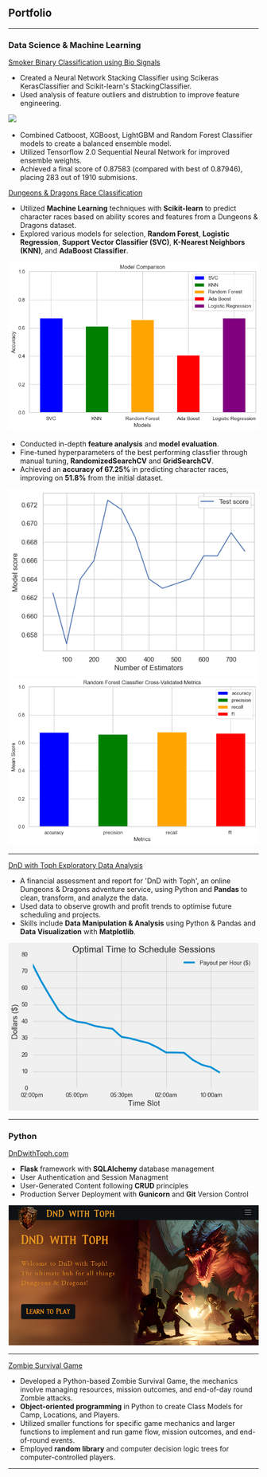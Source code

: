 ## Portfolio

---

### Data Science & Machine Learning

[Smoker Binary Classification using Bio Signals](/smoker-binary-classification.md)

* Created a Neural Network Stacking Classifier using Scikeras KerasClassifier and Scikit-learn's StackingClassifier.
* Used analysis of feature outliers and distrubtion to improve feature engineering.
<img src="images/sbc-smoking-correlation.png?raw=true"/>

* Combined Catboost, XGBoost, LightGBM and Random Forest Classifier models to create a balanced ensemble model.
* Utilized Tensorflow 2.0 Sequential Neural Network for improved ensemble weights.
* Achieved a final score of 0.87583 (compared with best of 0.87946), placing 283 out of 1910 submisions.

[Dungeons & Dragons Race Classification](/dnd-race-classification.md)

* Utilized **Machine Learning** techniques with **Scikit-learn** to predict character races based on ability scores and features from a Dungeons & Dragons dataset.
* Explored various models for selection, **Random Forest**, **Logistic Regression**, **Support Vector Classifier (SVC)**, **K-Nearest Neighbors (KNN)**, and **AdaBoost Classifier**.
<img src="images/Model-Baseline-Comparison.png?raw=true"/>

* Conducted in-depth **feature analysis** and **model evaluation**.
* Fine-tuned hyperparameters of the best performing classfier through manual tuning, **RandomizedSearchCV** and **GridSearchCV**.
* Achieved an **accuracy of 67.25%** in predicting character races, improving on **51.8%** from the initial dataset.
<img src="images/RF-N-Estimators.png?raw=true"/>
<img src="images/RF-CV-Metrics.png?raw=true"/>

---
[DnD with Toph Exploratory Data Analysis](/dndwithtoph-eda.md)
* A financial assessment and report for 'DnD with Toph', an online Dungeons & Dragons adventure service, using Python and **Pandas** to clean, transform, and analyze the data.
* Used data to observe growth and profit trends to optimise future scheduling and projects.
* Skills include **Data Manipulation & Analysis** using Python & Pandas and **Data Visualization** with **Matplotlib**.

<img src="images/OptimalTimeslot.png?raw=true"/>

---

### Python

[DnDwithToph.com](https://dev.dndwithtoph.com/)
* **Flask** framework with **SQLAlchemy** database management
* User Authentication and Session Managment
* User-Generated Content following **CRUD** principles
* Production Server Deployment with **Gunicorn** and **Git** Version Control
  
<img src="images/PortfolioDnD.png?raw=true"/>

---
[Zombie Survival Game](/zombie-survival.md/)
* Developed a Python-based Zombie Survival Game, the mechanics involve managing resources, mission outcomes, and end-of-day round Zombie attacks.
* **Object-oriented programming** in Python to create Class Models for Camp, Locations, and Players.
* Utilized smaller functions for specific game mechanics and larger functions to implement and run game flow, mission outcomes, and end-of-round events.
* Employed **random library** and computer decision logic trees for computer-controlled players.

---

